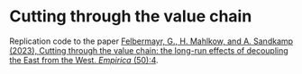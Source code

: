# Cutting through the value chain

Replication code to the paper [Felbermayr, G., H. Mahlkow, and A. Sandkamp (2023), Cutting through the value chain: the long-run effects of decoupling the East from the West. *Empirica* (50):4](https://doi.org/10.1007/s10663-022-09561-w).
